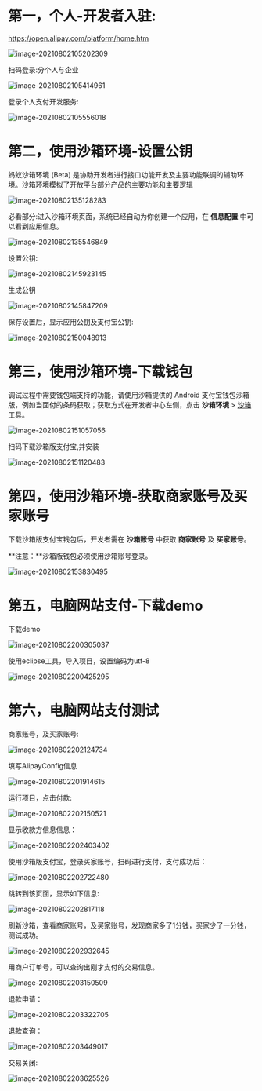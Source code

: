 # 第一，个人-开发者入驻:

https://open.alipay.com/platform/home.htm

![image-20210802105202309](C:\Users\Administrator\Desktop\markdown笔记\微信支付与支付宝支付两篇文章\images\image-20210802105202309.png)

扫码登录:分个人与企业

![image-20210802105414961](C:\Users\Administrator\Desktop\markdown笔记\微信支付与支付宝支付两篇文章\images\image-20210802105414961.png)

登录个人支付开发服务:

![image-20210802105556018](C:\Users\Administrator\Desktop\markdown笔记\微信支付与支付宝支付两篇文章\images\image-20210802105556018.png)

 

# 第二，使用沙箱环境-设置公钥

蚂蚁沙箱环境 (Beta) 是协助开发者进行接口功能开发及主要功能联调的辅助环境。沙箱环境模拟了开放平台部分产品的主要功能和主要逻辑

![image-20210802135128283](C:\Users\Administrator\Desktop\markdown笔记\微信支付与支付宝支付两篇文章\images\image-20210802135128283.png)

必看部分:进入沙箱环境页面，系统已经自动为你创建一个应用，在 **信息配置** 中可以看到应用信息。

![image-20210802135546849](C:\Users\Administrator\Desktop\markdown笔记\微信支付与支付宝支付两篇文章\images\image-20210802135546849.png)

设置公钥:

![image-20210802145923145](C:\Users\Administrator\Desktop\markdown笔记\微信支付与支付宝支付两篇文章\images\image-20210802145923145.png)

 

生成公钥

![image-20210802145847209](C:\Users\Administrator\Desktop\markdown笔记\微信支付与支付宝支付两篇文章\images\image-20210802145847209.png)

保存设置后，显示应用公钥及支付宝公钥:

![image-20210802150048913](C:\Users\Administrator\Desktop\markdown笔记\微信支付与支付宝支付两篇文章\images\image-20210802150048913.png)

 

# 第三，使用沙箱环境-下载钱包

调试过程中需要钱包端支持的功能，请使用沙箱提供的 Android 支付宝钱包沙箱版，例如当面付的条码获取；获取方式在开发者中心左侧，点击 **沙箱环境** > [沙箱工具](https://openhome.alipay.com/platform/appDaily.htm?tab=tool)。

![image-20210802151057056](C:\Users\Administrator\Desktop\markdown笔记\微信支付与支付宝支付两篇文章\images\image-20210802151057056.png)

扫码下载沙箱版支付宝,并安装

![image-20210802151120483](C:\Users\Administrator\Desktop\markdown笔记\微信支付与支付宝支付两篇文章\images\image-20210802151120483.png)

# 第四，使用沙箱环境-获取**商家账号**及**买家账号**

下载沙箱版支付宝钱包后，开发者需在 **沙箱账号** 中获取 **商家账号** 及 **买家账号**。

**注意：**沙箱版钱包必须使用沙箱账号登录。

![image-20210802153830495](C:\Users\Administrator\Desktop\markdown笔记\微信支付与支付宝支付两篇文章\images\image-20210802153830495.png)

# 第五，电脑网站支付-下载demo

下载demo

![image-20210802200305037](C:\Users\Administrator\Desktop\markdown笔记\微信支付与支付宝支付两篇文章\images\image-20210802200305037.png)

使用eclipse工具，导入项目，设置编码为utf-8

![image-20210802200425295](C:\Users\Administrator\Desktop\markdown笔记\微信支付与支付宝支付两篇文章\images\image-20210802200425295.png)

# 第六，电脑网站支付测试

商家账号，及买家账号:

![image-20210802202124734](C:\Users\Administrator\Desktop\markdown笔记\微信支付与支付宝支付两篇文章\images\image-20210802202124734.png)

填写AlipayConfig信息

![image-20210802201914615](C:\Users\Administrator\Desktop\markdown笔记\微信支付与支付宝支付两篇文章\images\image-20210802201914615.png)

运行项目，点击付款:

![image-20210802202150521](C:\Users\Administrator\Desktop\markdown笔记\微信支付与支付宝支付两篇文章\images\image-20210802202150521.png)

显示收款方信息信息：

![image-20210802202403402](C:\Users\Administrator\Desktop\markdown笔记\微信支付与支付宝支付两篇文章\images\image-20210802202403402.png)

 

使用沙箱版支付宝，登录买家账号，扫码进行支付，支付成功后：

![image-20210802202722480](C:\Users\Administrator\Desktop\markdown笔记\微信支付与支付宝支付两篇文章\images\image-20210802202722480.png)

跳转到该页面，显示如下信息:

![image-20210802202817118](C:\Users\Administrator\Desktop\markdown笔记\微信支付与支付宝支付两篇文章\images\image-20210802202817118.png)

刷新沙箱，查看商家账号，及买家账号，发现商家多了1分钱，买家少了一分钱，测试成功。

![image-20210802202932645](C:\Users\Administrator\Desktop\markdown笔记\微信支付与支付宝支付两篇文章\images\image-20210802202932645.png)

用商户订单号，可以查询出刚才支付的交易信息。

![image-20210802203150509](C:\Users\Administrator\Desktop\markdown笔记\微信支付与支付宝支付两篇文章\images\image-20210802203150509.png)

退款申请：

![image-20210802203322705](C:\Users\Administrator\Desktop\markdown笔记\微信支付与支付宝支付两篇文章\images\image-20210802203322705.png)

退款查询：

![image-20210802203449017](C:\Users\Administrator\Desktop\markdown笔记\微信支付与支付宝支付两篇文章\images\image-20210802203449017.png)

交易关闭:

![image-20210802203625526](C:\Users\Administrator\Desktop\markdown笔记\微信支付与支付宝支付两篇文章\images\image-20210802203625526.png)